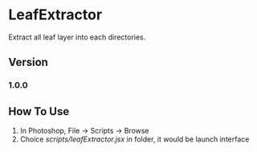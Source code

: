 # LeafExtractor

Extract all leaf layer into each directories.

## Version

### 1.0.0

## How To Use

1. In Photoshop, File -> Scripts -> Browse
2. Choice *scripts/leafExtractor.jsx* in folder, it would be launch interface